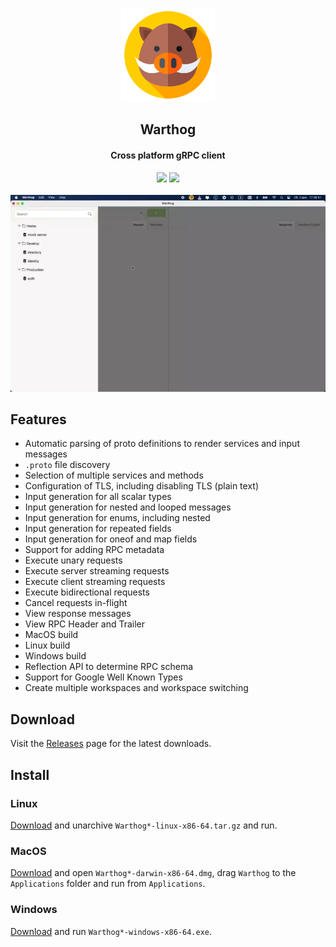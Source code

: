 <p align="center">
<img src="resources/icons/app.png" style="width:150px" width="150" alt="Warthog" />
<h2 align="center">Warthog</h2>
<h4 align="center">Cross platform gRPC client</h4>
</p>
<p align="center">
<a href="https://goreportcard.com/report/github.com/forest33/warthog" target=”_blank”><img src="https://goreportcard.com/badge/github.com/forest33/warthog"/></a>
<img src="https://img.shields.io/github/go-mod/go-version/forest33/warthog?style=flat-square"/>
<br/><br/>
<img src="assets/gui.webp" alt="Warthog UI" title="Warthog cross platform gRPC client"
</p>


## Features

- Automatic parsing of proto definitions to render services and input messages
- `.proto` file discovery
- Selection of multiple services and methods
- Configuration of TLS, including disabling TLS (plain text)
- Input generation for all scalar types
- Input generation for nested and looped messages 
- Input generation for enums, including nested
- Input generation for repeated fields
- Input generation for oneof and map fields
- Support for adding RPC metadata
- Execute unary requests
- Execute server streaming requests
- Execute client streaming requests
- Execute bidirectional requests
- Cancel requests in-flight
- View response messages
- View RPC Header and Trailer
- MacOS build
- Linux build
- Windows build
- Reflection API to determine RPC schema
- Support for Google Well Known Types
- Create multiple workspaces and workspace switching

## Download

Visit the [Releases](https://github.com/Forest33/warthog/releases) page for the latest downloads.

## Install

### Linux

[Download](https://github.com/Forest33/warthog/releases) and unarchive `Warthog*-linux-x86-64.tar.gz` and run.

### MacOS

[Download](https://github.com/Forest33/warthog/releases) and open `Warthog*-darwin-x86-64.dmg`, drag `Warthog` to
the `Applications` folder and run from `Applications`.

### Windows

[Download](https://github.com/Forest33/warthog/releases) and run `Warthog*-windows-x86-64.exe`.
